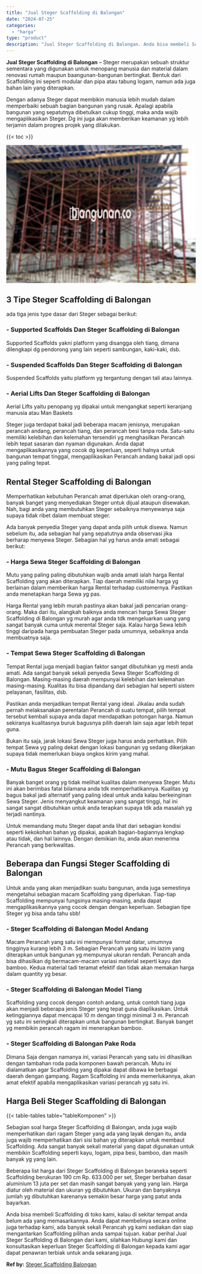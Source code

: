 ```yaml
---
title: "Jual Steger Scaffolding di Balongan"
date: "2024-07-25"
categories: 
  - "harga"
type: "product"
description: "Jual Steger Scaffolding di Balongan. Anda bisa membeli Scaffolding di toko kami, kalau di sekitar tempat anda belum ada yang memasarkannya. Anda dapat membel..."
---
```


**Jual Steger Scaffolding di Balongan** – Steger merupakan sebuah struktur sementara yang digunakan untuk menopang manusia dan material dalam renovasi rumah maupun baangunan-bangunan bertingkat. Bentuk dari Scaffolding ini seperti modular dan pipa atau tabung logam, namun ada juga bahan lain yang diterapkan.

Dengan adanya Steger dapat membikin manusia lebih mudah dalam memperbaiki sebuah bagian bangunan yang rusak. Apalagi apabila bangunan yang sepatutnya dibetulkan cukup tinggi, maka anda wajib mengaplikasikan Steger. Dg ini juga akan memberikan keamanan yg lebih terjamin dalam progres projek yang dilakukan.

{{< toc >}}

![Jual Steger Scaffolding di Balongan](/images/sewa-scaffolding-steger-28.png)

## 3 Tipe Steger Scaffolding di Balongan

ada tiga jenis type dasar dari Steger sebagai berikut:

### \- Supported Scaffolds Dan Steger Scaffolding di Balongan

Supported Scaffolds yakni platform yang disangga oleh tiang, dimana dilengkapi dg pendorong yang lain seperti sambungan, kaki-kaki, dsb.

### \- Suspended Scaffolds Dan Steger Scaffolding di Balongan

Suspended Scaffolds yaitu platform yg tergantung dengan tali atau lainnya.

### \- Aerial Lifts Dan Steger Scaffolding di Balongan

Aerial Lifts yaitu penopang yg dipakai untuk mengangkat seperti keranjang manusia atau Man Baskets

Steger juga terdapat bakal jadi beberapa macam jenisnya, merupakan perancah andang, perancah tiang, dan perancah besi tanpa roda. Satu-satu memiliki kelebihan dan kelemahan tersendiri yg menghasilkan Perancah lebih tepat sasaran dan nyaman digunakan. Anda dapat mengaplikasikannya yang cocok dg keperluan, seperti halnya untuk bangunan tempat tinggal, mengaplikasikan Perancah andang bakal jadi opsi yang paling tepat.

## Rental Steger Scaffolding di Balongan

Memperhatikan kebutuhan Perancah amat diperlukan oleh orang-orang, banyak banget yang menyediakan Steger untuk dijual ataupun disewakan. Nah, bagi anda yang membutuhkan Steger sebaiknya menyewanya saja supaya tidak ribet dalam membuat steger.

Ada banyak penyedia Steger yang dapat anda pilih untuk disewa. Namun sebelum itu, ada sebagian hal yang sepatutnya anda observasi jika berharap menyewa Steger. Sebagian hal yg harus anda amati sebagai berikut:

### \- Harga Sewa Steger Scaffolding di Balongan

Mutu yang paling paling dibutuhkan wajib anda amati ialah harga Rental Scaffolding yang akan diterapkan. Tiap daerah memiliki nilai harga yg berlainan dalam memberikan harga Rental terhadap customernya. Pastikan anda menetapkan harga Sewa yg pas.

Harga Rental yang lebih murah pastinya akan bakal jadi pencarian orang-orang. Maka dari itu, alangkah baiknya anda mencari harga Sewa Steger Scaffolding di Balongan yg murah agar anda tdk mengeluarkan uang yang sangat banyak cuma untuk merental Steger saja. Kalau harga Sewa lebih tinggi daripada harga pembuatan Steger pada umumnya, sebaiknya anda membuatnya saja.

### \- Tempat Sewa Steger Scaffolding di Balongan

Tempat Rental juga menjadi bagian faktor sangat dibutuhkan yg mesti anda amati. Ada sangat banyak sekali penyedia Sewa Steger Scaffolding di Balongan. Masing-masing daerah mempunyai kelebihan dan kelemahan masing-masing. Kualitas itu bisa dipandang dari sebagian hal seperti sistem pelayanan, fasilitas, dsb.

Pastikan anda menjadikan tempat Rental yang ideal. Jikalau anda sudah pernah melaksanakan perentalan Perancah di suatu tempat, pilih tempat tersebut kembali supaya anda dapat mendapatkan potongan harga. Namun sekiranya kualitasnya buruk bagusnya pilih daerah lain saja agar lebih tepat guna.

Bukan itu saja, jarak lokasi Sewa Steger juga harus anda perhatikan. Pilih tempat Sewa yg paling dekat dengan lokasi bangunan yg sedang dikerjakan supaya tidak memerlukan biaya ongkos kirim yang mahal.

### \- Mutu Bagus Steger Scaffolding di Balongan

Banyak banget orang yg tidak melihat kualitas dalam menyewa Steger. Mutu ini akan berimbas fatal bilamana anda tdk memperhatikannya. Kualitas yg bagus bakal jadi alternatif yang paling ideal untuk anda kalau berkeinginan Sewa Steger. Jenis menyangkut keamanan yang sangat tinggi, hal ini sangat sangat dibutuhkan untuk anda terapkan supaya tdk ada masalah yg terjadi nantinya.

Untuk memandang mutu Steger dapat anda lihat dari sebagian kondisi seperti kekokohan bahan yg dipakai, apakah bagian-bagiannya lengkap atau tidak, dan hal lainnya. Dengan demikian itu, anda akan menerima Perancah yang berkwalitas.

## Beberapa dan Fungsi Steger Scaffolding di Balongan

Untuk anda yang akan menjadikan suatu bangunan, anda juga semestinya mengetahui sebagian macam Scaffolding yang diperlukan. Tiap-tiap Scaffolding mempunyai fungsinya masing-masing, anda dapat mengaplikasikannya yang cocok dengan dengan keperluan. Sebagian tipe Steger yg bisa anda tahu sbb!

### \- Steger Scaffolding di Balongan Model Andang

Macam Perancah yang satu ini mempunyai format datar, umumnya tingginya kurang lebih 3 m. Sebagian Perancah yang satu ini lazim yang diterapkan untuk bangunan yg mempunyai ukuran rendah. Perancah anda bisa dihasilkan dg bermacam-macam variasi material seperti kayu dan bamboo. Kedua material tadi teramat efektif dan tidak akan memakan harga dalam quantity yg besar.

### \- Steger Scaffolding di Balongan Model Tiang

Scaffolding yang cocok dengan contoh andang, untuk contoh tiang juga akan menjadi beberapa jenis Steger yang tepat guna diaplikasikan. Untuk ketinggiannya dapat mencapai 10 m dengan tinggi minimal 3 m. Perancah yg satu ini seringkali diterapkan untuk bangunan bertingkat. Banyak banget yg membikin perancah ragam ini menerapkan bamboo.

### \- Steger Scaffolding di Balongan Pake Roda

Dimana Saja dengan namanya ini, variasi Perancah yang satu ini dihasilkan dengan tambahan roda pada komponen bawah perancah. Mutu ini dialamatkan agar Scaffolding yang dipakai dapat dibawa ke berbagai daerah dengan gampang. Ragam Scaffolding ini anda memerlukannya, akan amat efektif apabila mengaplikasikan variasi perancah yg satu ini.

## Harga Beli Steger Scaffolding di Balongan

{{< table-tables table="tableKomponen" >}}

Sebagian soal harga Steger Scaffolding di Balongan, anda juga wajib memperhatikan dari ragam Steger yang ada yang layak dengan itu, anda juga wajib memperhatikan dari sisi bahan yg diterapkan untuk membaut Scaffolding. Ada sangat banyak sekali material yang dapat digunakan untuk membikin Scaffolding seperti kayu, logam, pipa besi, bamboo, dan masih banyak yg yang lain.

Beberapa list harga dari Steger Scaffolding di Balongan beraneka seperti Scaffolding berukuran 190 cm Rp. 633.000 per set, Steger berbahan dasar aluminium 13 juta per set dan masih sangat banyak yang yang lain. Harga diatur oleh material dan ukuran yg dibutuhkan. Ukuran dan banyaknya jumlah yg dibutuhkan karenanya semakin besar harga yang patut anda bayarkan.

Anda bisa membeli Scaffolding di toko kami, kalau di sekitar tempat anda belum ada yang memasarkannya. Anda dapat membelinya secara online juga terhadap kami, ada banyak sekali Perancah yg kami sediakan dan siap mengantarkan Scaffolding pilihan anda sampai tujuan. kabar perihal Jual Steger Scaffolding di Balongan dari kami, silahkan Hubungi kami dan konsultasikan keperluan Steger Scaffolding di Balongan kepada kami agar dapat penawran terbiak untuk anda sekarang juga.

**Ref by:** [Steger Scaffolding Balongan](https://id.wikipedia.org/wiki/Steger)
